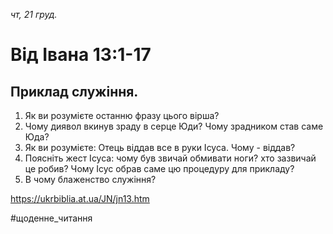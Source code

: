 
_чт, 21 груд._

# Від Івана 13:1-17

## Приклад служіння.
1. Як ви розумієте останню фразу цього вірша?
2. Чому диявол вкинув зраду в серце Юди? Чому зрадником став саме Юда?
3. Як ви розумієте: Отець віддав все в руки Ісуса. Чому - віддав?
4. Поясніть жест Ісуса: чому був звичай обмивати ноги? хто зазвичай це робив? Чому Ісус обрав саме цю процедуру для прикладу?
5. В чому блаженство служіння?

https://ukrbiblia.at.ua/JN/jn13.htm 

#щоденне_читання
